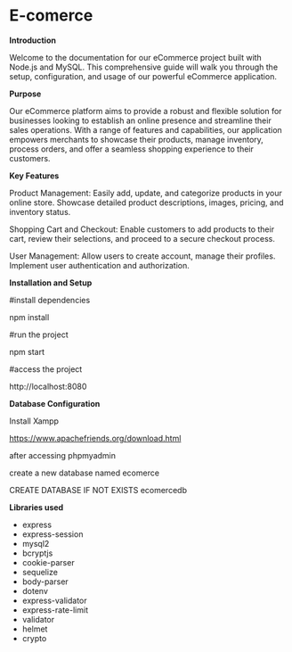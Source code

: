 # E-comerce
**Introduction**

Welcome to the documentation for our eCommerce project built with Node.js and MySQL. This comprehensive guide will walk you through the setup, configuration, and usage of our powerful eCommerce application.

**Purpose**

Our eCommerce platform aims to provide a robust and flexible solution for businesses looking to establish an online presence and streamline their sales operations. With a range of features and capabilities, our application empowers merchants to showcase their products, manage inventory, process orders, and offer a seamless shopping experience to their customers.

**Key Features**

Product Management: Easily add, update, and categorize products in your online store. Showcase detailed product descriptions, images, pricing, and inventory status.

Shopping Cart and Checkout: Enable customers to add products to their cart, review their selections, and proceed to a secure checkout process.

User Management: Allow users to create account, manage their profiles. Implement user authentication and authorization.

**Installation and Setup**

#install dependencies

npm install 

#run the project

npm start

#access the project

http://localhost:8080

**Database Configuration**

Install Xampp

https://www.apachefriends.org/download.html

after accessing phpmyadmin

create a new database named ecomerce

CREATE DATABASE IF NOT EXISTS ecomercedb

**Libraries used**

* express
* express-session
* mysql2
* bcryptjs
* cookie-parser
* sequelize
* body-parser
* dotenv
* express-validator
* express-rate-limit
* validator
* helmet
* crypto  

